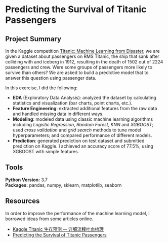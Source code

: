 # Predicting the Survival of Titanic Passengers


## Project Summary
In the Kaggle competition [Titanic: Machine Learning from Disaster](https://www.kaggle.com/c/titanic), we are given a dataset about passengers on RMS Titanic, the ship that sank after colliding with and iceberg in 1912, resulting in the death of 1502 out of 2224 passengers and crew. Were some groups of passengers more likely to survive than others? We are asked to build a predictive model that to answer this question using passenger data.

In this exercise, I did the following:

- **EDA** (Exploratory Data Analysis): analyzed the dataset by calculating statistics and visualization (bar charts, point charts, etc.).  
- **Feature Engineering**: extracted additional features from the raw data and handled missing data in different ways.
- **Modeling**: modeled data using classic machine learning algorithms including *Logistic Regression*, *Random Forest*, *KNN* and *XGBOOST*; used *cross validation* and *grid search* methods to tune model hyperparameters; and compared performance of different models.
- **Prediction**: generated prediction on test dataset and submitted prediction on Kaggle. I achieved an accuracy score of 77.5%, using XGBOOST with simple features. 


## Tools
**Python Version:** 3.7  
**Packages:** pandas, numpy, sklearn, matplotlib, seaborn

## Resources
In order to improve the performance of the machine learning model, I borrowed ideas from some articles online.

- [Kaggle Titanic 生存预测 -- 详细流程吐血梳理](https://zhuanlan.zhihu.com/p/31743196)
- [Predicting the Survival of Titanic Passengers](https://towardsdatascience.com/predicting-the-survival-of-titanic-passengers-30870ccc7e8)
